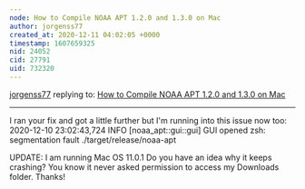```yaml
---
node: How to Compile NOAA APT 1.2.0 and 1.3.0 on Mac
author: jorgenss77
created_at: 2020-12-11 04:02:05 +0000
timestamp: 1607659325
nid: 24052
cid: 27791
uid: 732320
---
```




[jorgenss77](../profile/jorgenss77) replying to: [How to Compile NOAA APT 1.2.0 and 1.3.0 on Mac](../notes/sashae/07-02-2020/how-to-compile-noaa-apt-1-2-0-on-mac)

----
I ran your fix and got a little further but I'm running into this issue now too:
2020-12-10 23:02:43,724 INFO  [noaa_apt::gui::gui] GUI opened
zsh: segmentation fault  ./target/release/noaa-apt

UPDATE: I am running Mac OS 11.0.1
Do you have an idea why it keeps crashing?  You know it never asked permission to access my Downloads folder.
Thanks!